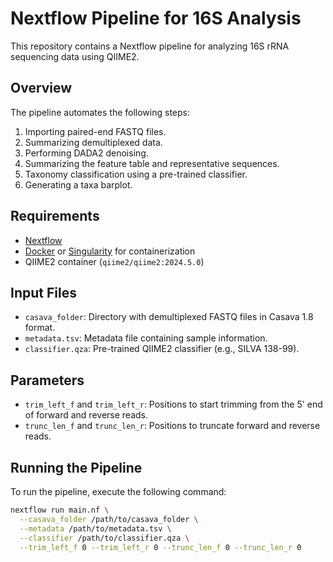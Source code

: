 # Nextflow Pipeline for 16S Analysis

This repository contains a Nextflow pipeline for analyzing 16S rRNA sequencing data using QIIME2.

## Overview
The pipeline automates the following steps:
1. Importing paired-end FASTQ files.
2. Summarizing demultiplexed data.
3. Performing DADA2 denoising.
4. Summarizing the feature table and representative sequences.
5. Taxonomy classification using a pre-trained classifier.
6. Generating a taxa barplot.

## Requirements
- [Nextflow](https://www.nextflow.io/)
- [Docker](https://docs.docker.com/get-docker/) or [Singularity](https://sylabs.io/singularity/) for containerization
- QIIME2 container (`qiime2/qiime2:2024.5.0`)

## Input Files
- `casava_folder`: Directory with demultiplexed FASTQ files in Casava 1.8 format.
- `metadata.tsv`: Metadata file containing sample information.
- `classifier.qza`: Pre-trained QIIME2 classifier (e.g., SILVA 138-99).

## Parameters
- `trim_left_f` and `trim_left_r`: Positions to start trimming from the 5' end of forward and reverse reads.
- `trunc_len_f` and `trunc_len_r`: Positions to truncate forward and reverse reads.

## Running the Pipeline
To run the pipeline, execute the following command:

```bash
nextflow run main.nf \
  --casava_folder /path/to/casava_folder \
  --metadata /path/to/metadata.tsv \
  --classifier /path/to/classifier.qza \
  --trim_left_f 0 --trim_left_r 0 --trunc_len_f 0 --trunc_len_r 0
